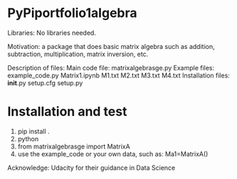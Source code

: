 # PyPiportfolio1algebra

Libraries: No libraries needed.

Motivation: 
a package that does basic matrix algebra such as addition, subtraction, multiplication, matrix inversion, etc.

Description of files:
Main code file: 
  matrixalgebrasge.py
Example files:
  example_code.py
  Matrix1.ipynb
  M1.txt
  M2.txt
  M3.txt
  M4.txt
Installation files:
  __init__.py
  setup.cfg
  setup.py
  
# Installation and test
1. pip install .
2. python
3. from matrixalgebrasge import MatrixA
4. use the example_code or your own data, such as: Ma1=MatrixA()

Acknowledge: Udacity for their guidance in Data Science
